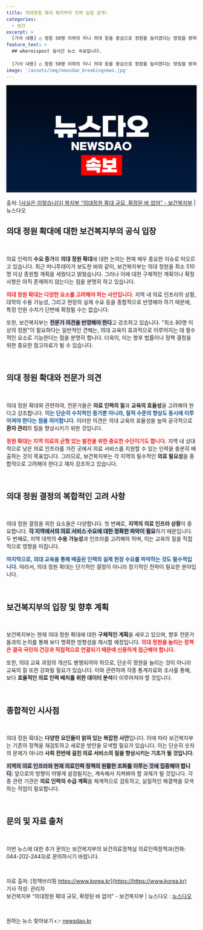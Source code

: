 ```yaml
---
title: 의대정원 확대 복지부의 진짜 입장 공개!
categories:
  - 보건
excerpt: >
  [기사 내용] ○ 정원 50명 이하의 미니 의대 등을 중심으로 정원을 늘리겠다는 방침을 밝혀, 최소 510명…
feature_text: >
  ## whereispost 실시간 뉴스 속보입니다.

  [기사 내용] ○ 정원 50명 이하의 미니 의대 등을 중심으로 정원을 늘리겠다는 방침을 밝혀, 최소 510명…
image: '/assets/img/newsdao_breakingnews.jpg'
---
```


![뉴스다오 속보](/assets/img/newsdao_breakingnews.jpg)

<p>출처: <a href="https://newsdao.kr/2323" rel="dofollow">[사실은 이렇습니다] 복지부 “의대정원 확대 규모, 확정된 바 없어” - 보건복지부</a> | 뉴스다오</p>

<h2 data-ke-size="size26">의대 정원 확대에 대한 보건복지부의 공식 입장</h2>

<p data-ke-size="size16">&nbsp;</p>

의료 인력의 **수요 증가**와 **의대 정원 확대**에 대한 논의는 현재 매우 중요한 이슈로 떠오르고 있습니다. 최근 머니투데이가 보도한 바와 같이, 보건복지부는 의대 정원을 최소 510명 이상 증원할 계획을 세웠다고 밝혔습니다. 그러나 이에 대한 구체적인 계획이나 확정 사항은 아직 존재하지 않는다는 점을 분명히 하고 있습니다. 

<b><span style="color: #ee2323;">의대 정원 확대는 다양한 요소를 고려해야 하는 사안입니다.</span></b> 지역 내 의료 인프라의 상황, 대학의 수용 가능성, 그리고 현장의 실제 수요 등을 종합적으로 반영해야 하기 때문에, 특정 인원 수치가 단번에 확정될 수는 없습니다. 

또한, 보건복지부는 <b><span style="background-color: #21538527;">전문가 의견을 반영해야 한다</span></b>고 강조하고 있습니다. "최소 80명 이상의 정원"이 필요하다는 일반적인 견해는, 의대 교육이 효과적으로 이루어지는 데 필수적인 요소로 기능한다는 점을 분명히 합니다. 더욱이, 이는 향후 법률이나 정책 결정을 위한 중요한 참고자료가 될 수 있습니다.

<p data-ke-size="size16">&nbsp;</p>

<h2 data-ke-size="size26">의대 정원 확대와 전문가 의견</h2>

<p data-ke-size="size16">&nbsp;</p>

의대 정원 확대와 관련하여, 전문가들은 **의료 인력의 질**과 **교육의 효율성**을 고려해야 한다고 강조합니다. <b><span style="color: #1a5490;">이는 단순히 수치적인 증가뿐 아니라, 질적 수준의 향상도 동시에 이루어져야 한다는 점을 의미합니다.</span></b> 이러한 의견은 의대 교육의 효율성을 높여 궁극적으로 **환자 관리**의 질을 향상시키기 위한 것입니다. 

<b><span style="color: #ee2323;">정원 확대는 지역 의료의 균형 있는 발전을 위한 중요한 수단이기도 합니다.</span></b> 지역 내 상대적으로 낮은 의료 인프라를 가진 곳에서 의료 서비스를 지원할 수 있는 인력을 충분히 배출하는 것이 목표입니다. 그러므로, 보건복지부는 각 지역의 필수적인 **의료 필요성**을 종합적으로 고려해야 한다고 재차 강조하고 있습니다.

<p data-ke-size="size16">&nbsp;</p>

<h2 data-ke-size="size26">의대 정원 결정의 복합적인 고려 사항</h2>

<p data-ke-size="size16">&nbsp;</p>

의대 정원 결정을 위한 요소들은 다양합니다. 첫 번째로, **지역의 의료 인프라 상황**이 중요합니다. <b><span style="background-color: #21538527;">각 지역에서의 의료 서비스 수요에 대한 정확한 파악이 필요</span></b>하기 때문입니다. 두 번째로, 지역 대학의 **수용 가능성**과 인프라를 고려해야 하며, 이는 교육의 질을 직접적으로 영향을 미칩니다.

<b><span style="color: #1a5490;">마지막으로, 의대 교육을 통해 배출된 인력의 실제 **현장 수요**를 파악하는 것도 필수적입니다.</span></b> 따라서, 의대 정원 확대는 단기적인 결정이 아니라 장기적인 전략이 필요한 분야입니다.

<p data-ke-size="size16">&nbsp;</p>

<h2 data-ke-size="size26">보건복지부의 입장 및 향후 계획</h2>

<p data-ke-size="size16">&nbsp;</p>

보건복지부는 현재 의대 정원 확대에 대한 **구체적인 계획**을 세우고 있으며, 향후 전문가들과의 논의를 통해 보다 명확한 방향성을 제시할 예정입니다. <b><span style="color: #ee2323;">의대 정원을 늘리는 정책은 결국 국민의 건강과 직접적으로 연결되기 때문에 신중하게 접근해야 합니다.</span></b> 

또한, 의대 교육 과정의 개선도 병행되어야 하므로, 단순히 정원을 늘리는 것이 아니라 교육의 질 또한 강화될 필요가 있습니다. 이와 관련하여 각종 통계자료와 조사를 통해, 보다 **효율적인 의료 인력 배치를 위한 데이터 분석**이 이루어져야 할 것입니다.

<p data-ke-size="size16">&nbsp;</p>

<h2 data-ke-size="size26">종합적인 시사점</h2>

<p data-ke-size="size16">&nbsp;</p>

의대 정원 확대는 **다양한 요인들이 얽혀 있는 복잡한 사안**입니다. 이에 따라 보건복지부는 기존의 정책을 재검토하고 새로운 방안을 모색할 필요가 있습니다. 이는 단순히 숫자의 문제가 아니라 **사회 전반에 걸친 의료 서비스의 질을 향상시키는 기초가 될 것입니다.** 

<b><span style="background-color: #21538527;">지역의 의료 인프라와 현재 의료인력 정책의 원활한 조화를 이루는 것에 집중해야 합니다.</span></b> 앞으로의 방향이 어떻게 설정될지는, 계속해서 지켜봐야 할 과제가 될 것입니다. 각 종 관련 기관은 **의료 인력의 수급 계획**을 체계적으로 검토하고, 실질적인 해결책을 모색하는 작업이 필요합니다. 

<p data-ke-size="size16">&nbsp;</p>

<h2 data-ke-size="size26">문의 및 자료 출처</h2>

<p data-ke-size="size16">&nbsp;</p>

이번 뉴스에 대한 추가 문의는 보건복지부의 보건의료정책실 의료인력정책과(전화: 044-202-2443)로 문의하시기 바랍니다. 

<p data-ke-size="size16">&nbsp;</p>

자료 출처: [정책브리핑 https://www.korea.kr](https://https://www.korea.kr)  
기사 작성: 관리자  
보건복지부 “의대정원 확대 규모, 확정된 바 없어” - 보건복지부 | 뉴스다오  : [뉴스다오](https://newsdao.kr/2323)

<p data-ke-size="size16">&nbsp;</p> 

원하는 뉴스 찾아보기 👉 <a href="https://newsdao.kr" rel="dofollow">newsdao.kr</a>


